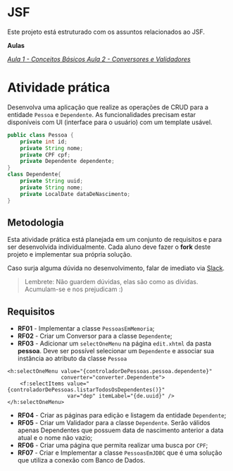 # JSF

Este projeto está estruturado com os assuntos relacionados ao JSF.

**Aulas**

*[Aula 1 - Conceitos Básicos ](https://github.com/ifpb-disciplinas-2020-2/ads-dac-jsf/commit/566935d9b22b5a939990def346c117bdea4d51ae)*
*[Aula 2 - Conversores e Validadores ](https://github.com/ifpb-disciplinas-2020-2/ads-dac-jsf/commit/ba47c7cecdefc39cf47a7aacca2743b7e068be73)*


# Atividade prática

Desenvolva uma aplicação que realize as operações de CRUD para a entidade `Pessoa` e `Dependente`. 
As funcionalidades precisam estar disponíveis com UI (interface para o usuário) com um template usável.

```java
public class Pessoa {
    private int id;
    private String nome;
    private CPF cpf;
    private Dependente dependente;
}
class Dependente{
    private String uuid;
    private String nome;
    private LocalDate dataDeNascimento;
}
```
## Metodologia

Esta atividade prática está planejada em um conjunto de requisitos e para ser desenvolvida individualmente. 
Cada aluno deve fazer o __fork__ deste projeto e implementar sua própria solução. 

Caso surja alguma dúvida no desenvolvimento, falar de imediato via [Slack](https://ifpb-dac-2020-2.slack.com/archives/C01LWJK7P8F). 
> Lembrete: Não guardem dúvidas, elas são como as dívidas. Acumulam-se e nos prejudicam :)
 

## Requisitos

* **RF01** - Implementar a classe `PessoasEmMemoria`; 
* **RF02** - Criar um Conversor para a classe `Dependente`; 
* **RF03** - Adicionar um `selectOneMenu` na página `edit.xhtml` da pasta __pessoa__. 
Deve ser possível selecionar um `Dependente` e associar sua instância ao atributo da classe `Pessoa` 
```
<h:selectOneMenu value="{controladorDePessoas.pessoa.dependente}" 
                 converter="converter.Dependente">
    <f:selectItems value="{controladorDePessoas.listarTodosOsDependentes()}"
                   var="dep" itemLabel="{de.uuid}" />
</h:selectOneMenu>
```
* **RF04** - Criar as páginas para edição e listagem da entidade `Dependente`; 
* **RF05** - Criar um Validador para a classe `Dependente`. Serão válidos apenas Dependentes que possuem data de nascimento anterior a data atual e o nome não vazio; 
* **RF06** - Criar uma página que permita realizar uma busca por `CPF`; 
* **RF07** - Criar e Implementar a classe `PessoasEmJDBC` que é uma solução que utiliza a conexão com Banco de Dados. 